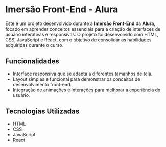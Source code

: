 # Imersão Front-End - Alura

Este é um projeto desenvolvido durante a **Imersão Front-End** da **Alura**, focado em aprender conceitos essenciais para a criação de interfaces de usuário interativas e responsivas. O projeto foi desenvolvido com HTML, CSS, JavaScript e React, com o objetivo de consolidar as habilidades adquiridas durante o curso.

## Funcionalidades

- Interface responsiva que se adapta a diferentes tamanhos de tela.
- Layout simples e funcional para demonstrar os conceitos de desenvolvimento front-end.
- Integração de animações e interações para melhorar a experiência do usuário.

## Tecnologias Utilizadas

- HTML
- CSS 
- JavaScript
- React
